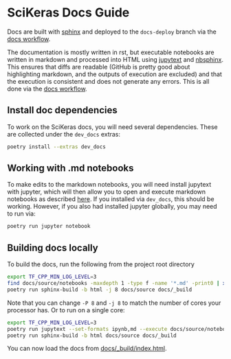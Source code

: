 # SciKeras Docs Guide

Docs are built with [sphinx](https://www.sphinx-doc.org/en/master/) and deployed to the `docs-deploy` branch via the [docs workflow](../.github/workflows/docs.yaml).

The documentation is mostly written in rst, but executable notebooks are written in markdown and processed into HTML using [jupytext](https://github.com/mwouts/jupytext) and [nbsphinx](https://nbsphinx.readthedocs.io/en/0.8.1/).
This ensures that diffs are readable (GitHub is pretty good about highlighting markdown, and the outputs of execution are excluded) and that the execution is consistent and does not generate any errors.
This is all done via the [docs workflow](../.github/workflows/docs.yaml).

## Install doc dependencies

To work on the SciKeras docs, you will need several dependencies. These are collected under the `dev_docs` extras:

```bash
poetry install --extras dev_docs
```

## Working with .md notebooks

To make edits to the markdown notebooks, you will need install jupytext with jupyter, which will then allow you to open and execute markdown notebooks as described [here](https://jupytext.readthedocs.io/en/latest/paired-notebooks.html).
If you installed via `dev_docs`, this should be working. However, if you also had installed jupyter globally, you may need to run via:

```bash
poetry run jupyter notebook
```

## Building docs locally

To build the docs, run the following from the project root directory

```bash
export TF_CPP_MIN_LOG_LEVEL=3
find docs/source/notebooks -maxdepth 1 -type f -name '*.md' -print0 | xargs -0 -n 1 -P 8 poetry run jupytext --set-formats ipynb,md --execute
poetry run sphinx-build -b html -j 8 docs/source docs/_build
```

Note that you can change `-P 8` and `-j 8` to match the number of cores your processor has. Or to run on a single core:

```bash
export TF_CPP_MIN_LOG_LEVEL=3
poetry run jupytext --set-formats ipynb,md --execute docs/source/notebooks/*.md
poetry run sphinx-build -b html docs/source docs/_build
```

You can now load the docs from [docs/_build/index.html](_build/index.html).
